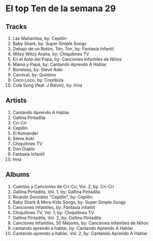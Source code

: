 # El top Ten de la semana 29

## Tracks
1. Las Mañanitas, by: Cepillin
1. Baby Shark, by: Super Simple Songs
1. Debajo de un Botón, Tón, Tón, by: Fantasía Infantil
1. Witzy Witzy Araña, by: Chiquitines TV
1. En el Auto del Papá, by: Canciones Infantiles de Niños
1. Mamá y Papá, by: Cantando Aprendo A Hablar
1. Boneless, by: Steve Aoki
1. Carnival, by: Quintino
1. Coco Loco, by: Crazibiza
1. Cola Song (feat. J Balvin), by: Inna

## Artists
1. Cantando Aprendo A Hablar
1. Gallina Pintadita
1. Cri-Cri
1. Cepillin
1. El Komander
1. Steve Aoki
1. Chiquitines TV
1. Don Diablo
1. Fantasía Infantil
1. Inna

## Albums
1. Cuentos y Canciones de Cri-Cri, Vol. 2, by: Cri-Cri
1. Gallina Pintadita, Vol. 1, by: Gallina Pintadita
1. Ricardo Gonzalez "Cepillin", by: Cepillin
1. Baby Shark & More Kids Songs, by: Super Simple Songs
1. Canciones Infantiles, by: Fantasía Infantil
1. Chiquitines TV, Vol. 1, by: Chiquitines TV
1. Gallina Pintadita, Vol. 2, by: Gallina Pintadita
1. Canciones Infantiles, 50 Mejores, by: Canciones Infantiles de Niños
1. cantando aprendo a hablar, by: Cantando Aprendo A Hablar
1. Cantando aprendo a hablar, Vol. 2, by: Cantando Aprendo A Hablar
